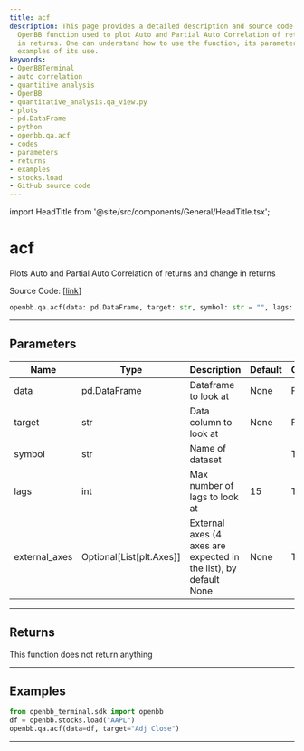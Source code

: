 ```yaml
---
title: acf
description: This page provides a detailed description and source code of acf - an
  OpenBB function used to plot Auto and Partial Auto Correlation of returns and change
  in returns. One can understand how to use the function, its parameters, and view
  examples of its use.
keywords:
- OpenBBTerminal
- auto correlation
- quantitive analysis
- OpenBB
- quantitative_analysis.qa_view.py
- plots
- pd.DataFrame
- python
- openbb.qa.acf
- codes
- parameters
- returns
- examples
- stocks.load
- GitHub source code
---
```


import HeadTitle from '@site/src/components/General/HeadTitle.tsx';

<HeadTitle title="acf - Qa - Reference | OpenBB SDK Docs" />

# acf

Plots Auto and Partial Auto Correlation of returns and change in returns

Source Code: [[link](https://github.com/OpenBB-finance/OpenBBTerminal/tree/main/openbb_terminal/common/quantitative_analysis/qa_view.py#L372)]

```python
openbb.qa.acf(data: pd.DataFrame, target: str, symbol: str = "", lags: int = 15, external_axes: Optional[List[matplotlib.axes._axes.Axes]] = None)
```

---

## Parameters

| Name | Type | Description | Default | Optional |
| ---- | ---- | ----------- | ------- | -------- |
| data | pd.DataFrame | Dataframe to look at | None | False |
| target | str | Data column to look at | None | False |
| symbol | str | Name of dataset |  | True |
| lags | int | Max number of lags to look at | 15 | True |
| external_axes | Optional[List[plt.Axes]] | External axes (4 axes are expected in the list), by default None | None | True |


---

## Returns

This function does not return anything

---

## Examples

```python
from openbb_terminal.sdk import openbb
df = openbb.stocks.load("AAPL")
openbb.qa.acf(data=df, target="Adj Close")
```

---
